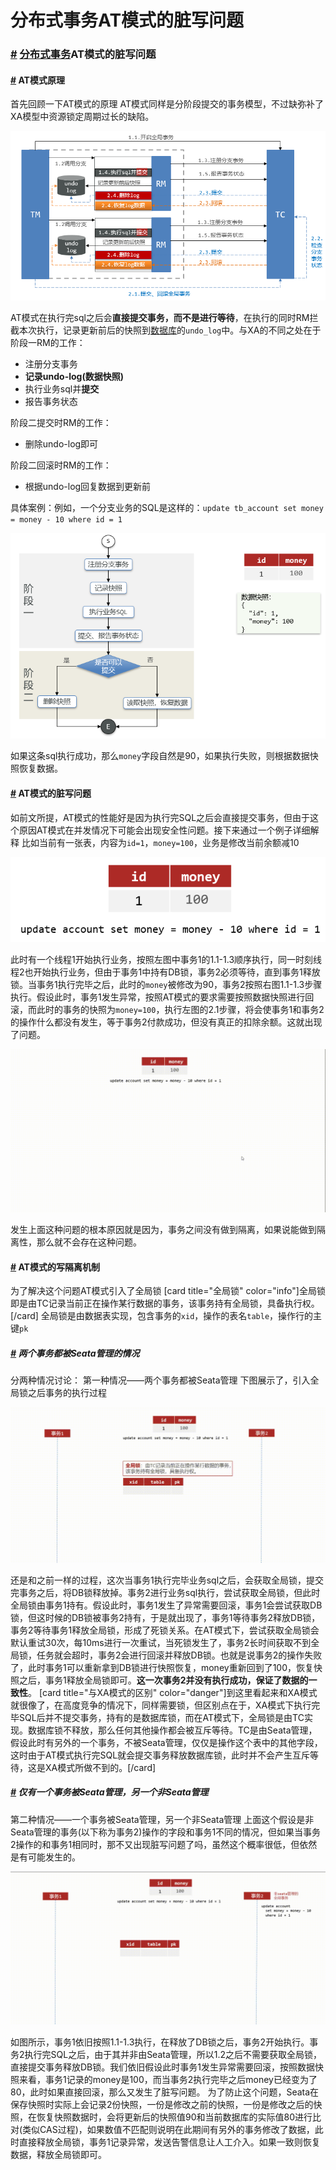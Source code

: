 # 分布式事务AT模式的脏写问题

### [#](https://cloud.benym.cn/#分布式事务at模式的脏写问题) [分布式事务](https://cloud.tencent.com/product/dtf?from=10680)AT模式的脏写问题

#### [#](https://cloud.benym.cn/#at模式原理) AT模式原理

首先回顾一下AT模式的原理 AT模式同样是分阶段提交的事务模型，不过缺弥补了XA模型中资源锁定周期过长的缺陷。

![img](image/1620.png)

AT模式在执行完sql之后会**直接提交事务，而不是进行等待**，在执行的同时RM拦截本次执行，记录更新前后的快照到[数据库](https://cloud.tencent.com/solution/database?from=10680)的`undo_log`中。与XA的不同之处在于 阶段一RM的工作：

- 注册分支事务
- **记录undo-log(数据快照)**
- 执行业务sql并**提交**
- 报告事务状态

阶段二提交时RM的工作：

- 删除undo-log即可

阶段二回滚时RM的工作：

- 根据undo-log回复数据到更新前

具体案例：例如，一个分支业务的SQL是这样的：`update tb_account set money = money - 10 where id = 1`

![img](image/1620-20220919152616920.png)

如果这条sql执行成功，那么`money`字段自然是90，如果执行失败，则根据数据快照恢复数据。

#### [#](https://cloud.benym.cn/#at模式的脏写问题) AT模式的脏写问题

如前文所提，AT模式的性能好是因为执行完SQL之后会直接提交事务，但由于这个原因AT模式在并发情况下可能会出现安全性问题。接下来通过一个例子详细解释 比如当前有一张表，内容为`id=1`，`money=100`，业务是修改当前余额减10

![img](image/1620-20220919152633940.png)

此时有一个线程1开始执行业务，按照左图中事务1的1.1-1.3顺序执行，同一时刻线程2也开始执行业务，但由于事务1中持有DB锁，事务2必须等待，直到事务1释放锁。当事务1执行完毕之后，此时的`money`被修改为90，事务2按照右图1.1-1.3步骤执行。假设此时，事务1发生异常，按照AT模式的要求需要按照数据快照进行回滚，而此时的事务的快照为`money=100`，执行左图的2.1步骤，将会使事务1和事务2的操作什么都没有发生，等于事务2付款成功，但没有真正的扣除余额。这就出现了问题。

![img](image/e3dcf79de1fbddba280ac658bf420130.gif)

发生上面这种问题的根本原因就是因为，事务之间没有做到隔离，如果说能做到隔离性，那么就不会存在这种问题。

#### [#](https://cloud.benym.cn/#at模式的写隔离机制) AT模式的写隔离机制

为了解决这个问题AT模式引入了全局锁 [card title="全局锁" color="info"]全局锁即是由TC记录当前正在操作某行数据的事务，该事务持有全局锁，具备执行权。[/card] 全局锁是由数据表实现，包含事务的`xid`，操作的表名`table`，操作行的主键`pk`

##### [#](https://cloud.benym.cn/#两个事务都被seata管理的情况) 两个事务都被Seata管理的情况

分两种情况讨论： 第一种情况——两个事务都被Seata管理 下图展示了，引入全局锁之后事务的执行过程

![img](image/47066ae602ab49d0b0c2d60f3a56fb89.gif)

还是和之前一样的过程，这次当事务1执行完毕业务sql之后，会获取全局锁，提交完事务之后，将DB锁释放掉。事务2进行业务sql执行，尝试获取全局锁，但此时全局锁由事务1持有。假设此时，事务1发生了异常需要回滚，事务1会尝试获取DB锁，但这时候的DB锁被事务2持有，于是就出现了，事务1等待事务2释放DB锁，事务2等待事务1释放全局锁，形成了死锁关系。在AT模式下，尝试获取全局锁会默认重试30次，每10ms进行一次重试，当死锁发生了，事务2长时间获取不到全局锁，任务就会超时，事务2会进行回滚并释放DB锁。也就是说事务2的操作失败了，此时事务1可以重新拿到DB锁进行快照恢复，money重新回到了100，恢复快照之后，事务1释放全局锁即可。**这一次事务2并没有执行成功，保证了数据的一致性**。 [card title="与XA模式的区别" color="danger"]到这里看起来和XA模式就很像了，在高度竞争的情况下，同样需要锁，但区别点在于，XA模式下执行完毕SQL后并不提交事务，持有的是数据库锁，而在AT模式下，全局锁是由TC实现。数据库锁不释放，那么任何其他操作都会被互斥等待。TC是由Seata管理，假设此时有另外的一个事务，不被Seata管理，仅仅是操作这个表中的其他字段，这时由于AT模式执行完SQL就会提交事务释放数据库锁，此时并不会产生互斥等待，这是XA模式所做不到的。[/card]

##### [#](https://cloud.benym.cn/#仅有一个事务被seata管理-另一个非seata管理) 仅有一个事务被Seata管理，另一个非Seata管理

第二种情况——一个事务被Seata管理，另一个非Seata管理 上面这个假设是非Seata管理的事务(以下称为事务2)操作的字段和事务1不同的情况，但如果当事务2操作的和事务1相同时，那不又出现脏写问题了吗，虽然这个概率很低，但依然是有可能发生的。

![img](image/f3f20aa936169b38b1fcc0cdfdbdf89f.gif)

如图所示，事务1依旧按照1.1-1.3执行，在释放了DB锁之后，事务2开始执行。事务2执行完SQL之后，由于其并非由Seata管理，所以1.2之后不需要获取全局锁，直接提交事务释放DB锁。我们依旧假设此时事务1发生异常需要回滚，按照数据快照来看，事务1记录的money是100，而当事务2执行完毕之后money已经变为了80，此时如果直接回滚，那么又发生了脏写问题。 为了防止这个问题，Seata在保存快照时实际上会记录2份快照，一份是修改之前的快照，一份是修改之后的快照，在恢复快照数据时，会将更新后的快照值90和当前数据库的实际值80进行比对(类似CAS过程)，如果数值不匹配则说明在此期间有另外的事务修改了数据，此时直接释放全局锁，事务1记录异常，发送告警信息让人工介入。如果一致则恢复数据，释放全局锁即可。